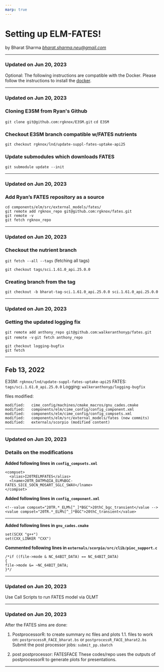 ```yaml
---
marp: true
---
```


# Setting up ELM-FATES!

by Bharat Sharma
*bharat.sharma.neu@gmail.com*

---
### Updated on Jun 20, 2023

Optional:
The following instructions are compatible with the Docker.
Please follow the instructions to install the [docker](https://docs.google.com/document/d/13hU_wQ4N39bsTjgDUlKEm8Egr-behDOH-TlJQbwfeoc/edit).

----
### Updated on Jun 20, 2023

### Cloning E3SM from Ryan's Github
`git clone git@github.com:rgknox/E3SM.git` 
`cd E3SM`

### Checkout E3SM branch compatible w/FATES nutrients
`git checkout rgknox/lnd/update-suppl-fates-uptake-api25`

### Update submodules which downloads FATES
`git submodule update --init`

---
### Updated on Jun 20, 2023
### Add Ryan’s FATES repository as a source
`cd components/elm/src/external_models/fates/` <br>
`git remote add rgknox_repo git@github.com:rgknox/fates.git` <br>
`git remote -v`<br>
`git fetch rgknox_repo` <br>

---
### Updated on Jun 20, 2023
### Checkout the nutrient branch
`git fetch --all --tags` (fetching all tags) <br>

`git checkout tags/sci.1.61.0_api.25.0.0`

### Creating branch from the tag

`git checkout -b bharat-tag-sci.1.61.0_api.25.0.0 sci.1.61.0_api.25.0.0`

---
### Updated on Jun 20, 2023
### Getting the updated logging fix

`git remote add anthony_repo git@github.com:walkeranthonyp/fates.git`
`git remote -v`
`git fetch anthony_repo`

`git checkout logging-bugfix` <br>
`git fetch`

---
## Feb 13, 2022

E3SM: `rgknox/lnd/update-suppl-fates-uptake-api25`
FATES: `tags/sci.1.61.0_api.25.0.0`
Logging: `walkeranthonyp/logging-bugfix`

files modified:
```
modified:   cime_config/machines/cmake_macros/gnu_cades.cmake
modified:   components/elm/cime_config/config_component.xml
modified:   components/elm/cime_config/config_compsets.xml
modified:   components/elm/src/external_models/fates (new commits)
modified:   externals/scorpio (modified content)
```

----
### Updated on Jun 20, 2023
### Details on the modifications

**Added following lines in `config_compsets.xml`**
```
<compset>
  <alias>I20TRELMFATES</alias>
  <lname>20TR_DATM%QIA_ELM%BGC-FATES_SICE_SOCN_MOSART_SGLC_SWAV</lname>
</compset>
```

**Added following lines in `config_component.xml`**
```
<!--value compset="20TR.*_ELM%[^_]*BGC">20thC_bgc_transient</value -->
<value compset="20TR.*_ELM%[^_]*BGC">20thC_transient</value>
```
---

**Added following lines in `gnu_cades.cmake`**
```
set(SCXX "g++")
set(CXX_LINKER "CXX")    
```
**Commented following lines in `externals/scorpio/src/clib/pioc_support.c`**
```
/*if ((file->mode & NC_64BIT_DATA) == NC_64BIT_DATA)
{
file->mode &= ~NC_64BIT_DATA;
}*/
```      
----
### Updated on Jun 20, 2023
Use Call Scripts to run FATES model via OLMT

---
### Updated on Jun 20, 2023
After the FATES sims are done: 
 1. PostprocessorR: to create summary nc files and plots
   1.1. files to work on:
   `postprocessR_FACE_bharat.bs` or 
   `postprocessR_FACE_bharat2.bs`
   Submit the post processor jobs:
   `submit_pp.sbatch`

   2. post postprocessor: FATESFACE
   These codes/repo uses the outputs of postprocessorR to generate plots for presentations. 
   

---
